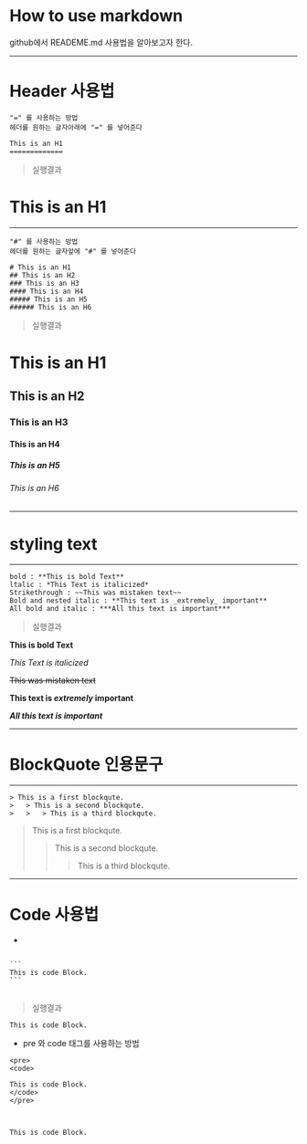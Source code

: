 # How to use markdown

github에서 READEME.md 사용법을 알아보고자 한다.

------------------
# Header 사용법

```
"=" 를 사용하는 방법
헤더를 원하는 글자아래에 "=" 를 넣어준다

This is an H1
=============
```

> 실행결과

This is an H1
========

------------------

```
"#" 를 사용하는 방법
헤더를 원하는 글자앞에 "#" 를 넣어준다

# This is an H1
## This is an H2
### This is an H3
#### This is an H4
##### This is an H5
###### This is an H6
```

> 실행결과

# This is an H1
## This is an H2
### This is an H3
#### This is an H4
##### This is an H5
###### This is an H6

------------------

# styling text

------------------

```
bold : **This is bold Text**
ltalic : *This Text is italicized*
Strikethrough : ~~This was mistaken text~~
Bold and nested italic : **This text is _extremely_ important**
All bold and italic : ***All this text is important***
```
> 실행결과

**This is bold Text**

*This Text is italicized*

~~This was mistaken text~~

**This text is _extremely_ important**

***All this text is important***

------------------

# BlockQuote 인용문구

------------------
```
> This is a first blockqute.
>	> This is a second blockqute.
>	>	> This is a third blockqute.
```

> This is a first blockqute.
>	> This is a second blockqute.
>	>	> This is a third blockqute.

------------------

# Code 사용법

* ```을 사용하는 방법

<pre>
<code>
```
This is code Block.
```
</code>
</pre>

> 실행결과

```
This is code Block.
```

* pre 와 code 태그를 사용하는 방법
```
<pre>
<code>

This is code Block.
</code>
</pre>
```

<pre>
<code>

This is code Block.
</code>
</pre>